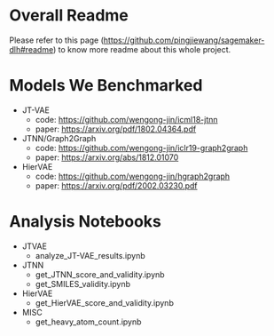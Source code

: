 # Overall Readme

Please refer to this page (https://github.com/pingjiewang/sagemaker-dlh#readme) to know more readme about this whole project.


# Models We Benchmarked

- JT-VAE
    * code: https://github.com/wengong-jin/icml18-jtnn
    * paper: https://arxiv.org/pdf/1802.04364.pdf
- JTNN/Graph2Graph
    * code: https://github.com/wengong-jin/iclr19-graph2graph
    * paper: https://arxiv.org/abs/1812.01070
- HierVAE
    * code: https://github.com/wengong-jin/hgraph2graph
    * paper: https://arxiv.org/pdf/2002.03230.pdf

# Analysis Notebooks

- JTVAE
   * analyze_JT-VAE_results.ipynb
- JTNN
   * get_JTNN_score_and_validity.ipynb
   * get_SMILES_validity.ipynb
- HierVAE
   * get_HierVAE_score_and_validity.ipynb
- MISC
   * get_heavy_atom_count.ipynb
